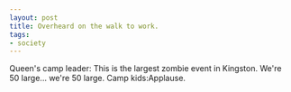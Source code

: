 ```yaml
---
layout: post
title: Overheard on the walk to work.
tags:
- society
---
```

Queen's camp leader: This is the largest zombie event in Kingston.
We're 50 large... we're 50 large.
Camp kids:Applause.
